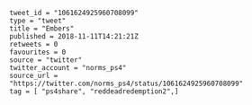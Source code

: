 ```
tweet_id = "1061624925960708099"
type = "tweet"
title = "Embers"
published = 2018-11-11T14:21:21Z
retweets = 0
favourites = 0
source = "twitter"
twitter_account = "norms_ps4"
source_url = "https://twitter.com/norms_ps4/status/1061624925960708099"
tag = [ "ps4share", "reddeadredemption2",]
```

<p class='image'><img src='http://mnf.m17s.net/2018/11/11/DrumPibXcAAoPfF.jpg' alt=''></p>

